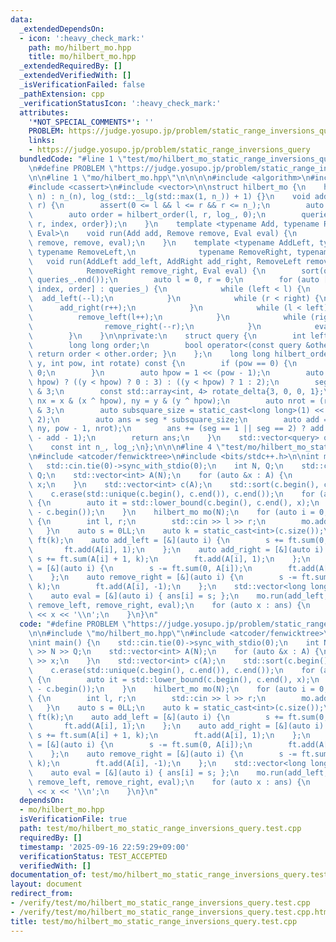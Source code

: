 ```yaml
---
data:
  _extendedDependsOn:
  - icon: ':heavy_check_mark:'
    path: mo/hilbert_mo.hpp
    title: mo/hilbert_mo.hpp
  _extendedRequiredBy: []
  _extendedVerifiedWith: []
  _isVerificationFailed: false
  _pathExtension: cpp
  _verificationStatusIcon: ':heavy_check_mark:'
  attributes:
    '*NOT_SPECIAL_COMMENTS*': ''
    PROBLEM: https://judge.yosupo.jp/problem/static_range_inversions_query
    links:
    - https://judge.yosupo.jp/problem/static_range_inversions_query
  bundledCode: "#line 1 \"test/mo/hilbert_mo_static_range_inversions_query.test.cpp\"\
    \n#define PROBLEM \"https://judge.yosupo.jp/problem/static_range_inversions_query\"\
    \n\n#line 1 \"mo/hilbert_mo.hpp\"\n\n\n\n#include <algorithm>\n#include <array>\n\
    #include <cassert>\n#include <vector>\n\nstruct hilbert_mo {\n    hilbert_mo(int\
    \ n) : n_(n), log_(std::__lg(std::max(1, n_)) + 1) {}\n    void add(int l, int\
    \ r) {\n        assert(0 <= l && l <= r && r <= n_);\n        auto index = static_cast<int>(queries_.size());\n\
    \        auto order = hilbert_order(l, r, log_, 0);\n        queries_.push_back({l,\
    \ r, index, order});\n    }\n    template <typename Add, typename Remove, typename\
    \ Eval>\n    void run(Add add, Remove remove, Eval eval) {\n        run(add, add,\
    \ remove, remove, eval);\n    }\n    template <typename AddLeft, typename AddRight,\
    \ typename RemoveLeft,\n              typename RemoveRight, typename Eval>\n \
    \   void run(AddLeft add_left, AddRight add_right, RemoveLeft remove_left,\n \
    \            RemoveRight remove_right, Eval eval) {\n        sort(queries_.begin(),\
    \ queries_.end());\n        auto l = 0, r = 0;\n        for (auto [left, right,\
    \ index, order] : queries_) {\n            while (left < l) {\n              \
    \  add_left(--l);\n            }\n            while (r < right) {\n          \
    \      add_right(r++);\n            }\n            while (l < left) {\n      \
    \          remove_left(l++);\n            }\n            while (right < r) {\n\
    \                remove_right(--r);\n            }\n            eval(index);\n\
    \        }\n    }\n\nprivate:\n    struct query {\n        int left, right, index;\n\
    \        long long order;\n        bool operator<(const query &other) const {\
    \ return order < other.order; }\n    };\n    long long hilbert_order(int x, int\
    \ y, int pow, int rotate) const {\n        if (pow == 0) {\n            return\
    \ 0;\n        }\n        auto hpow = 1 << (pow - 1);\n        auto seg = (x <\
    \ hpow) ? ((y < hpow) ? 0 : 3) : ((y < hpow) ? 1 : 2);\n        seg = (seg + rotate)\
    \ & 3;\n        const std::array<int, 4> rotate_delta{3, 0, 0, 1};\n        auto\
    \ nx = x & (x ^ hpow), ny = y & (y ^ hpow);\n        auto nrot = (rotate + rotate_delta[seg])\
    \ & 3;\n        auto subsquare_size = static_cast<long long>(1) << (2 * pow -\
    \ 2);\n        auto ans = seg * subsquare_size;\n        auto add = hilbert_order(nx,\
    \ ny, pow - 1, nrot);\n        ans += (seg == 1 || seg == 2) ? add : (subsquare_size\
    \ - add - 1);\n        return ans;\n    }\n    std::vector<query> queries_;\n\
    \    const int n_, log_;\n};\n\n\n#line 4 \"test/mo/hilbert_mo_static_range_inversions_query.test.cpp\"\
    \n#include <atcoder/fenwicktree>\n#include <bits/stdc++.h>\n\nint main() {\n \
    \   std::cin.tie(0)->sync_with_stdio(0);\n    int N, Q;\n    std::cin >> N >>\
    \ Q;\n    std::vector<int> A(N);\n    for (auto &x : A) {\n        std::cin >>\
    \ x;\n    }\n    std::vector<int> c(A);\n    std::sort(c.begin(), c.end());\n\
    \    c.erase(std::unique(c.begin(), c.end()), c.end());\n    for (auto &x : A)\
    \ {\n        auto it = std::lower_bound(c.begin(), c.end(), x);\n        x = static_cast<int>(it\
    \ - c.begin());\n    }\n    hilbert_mo mo(N);\n    for (auto i = 0; i < Q; ++i)\
    \ {\n        int l, r;\n        std::cin >> l >> r;\n        mo.add(l, r);\n \
    \   }\n    auto s = 0LL;\n    auto k = static_cast<int>(c.size());\n    atcoder::fenwick_tree<int>\
    \ ft(k);\n    auto add_left = [&](auto i) {\n        s += ft.sum(0, A[i]);\n \
    \       ft.add(A[i], 1);\n    };\n    auto add_right = [&](auto i) {\n       \
    \ s += ft.sum(A[i] + 1, k);\n        ft.add(A[i], 1);\n    };\n    auto remove_left\
    \ = [&](auto i) {\n        s -= ft.sum(0, A[i]);\n        ft.add(A[i], -1);\n\
    \    };\n    auto remove_right = [&](auto i) {\n        s -= ft.sum(A[i] + 1,\
    \ k);\n        ft.add(A[i], -1);\n    };\n    std::vector<long long> ans(Q);\n\
    \    auto eval = [&](auto i) { ans[i] = s; };\n    mo.run(add_left, add_right,\
    \ remove_left, remove_right, eval);\n    for (auto x : ans) {\n        std::cout\
    \ << x << '\\n';\n    }\n}\n"
  code: "#define PROBLEM \"https://judge.yosupo.jp/problem/static_range_inversions_query\"\
    \n\n#include \"mo/hilbert_mo.hpp\"\n#include <atcoder/fenwicktree>\n#include <bits/stdc++.h>\n\
    \nint main() {\n    std::cin.tie(0)->sync_with_stdio(0);\n    int N, Q;\n    std::cin\
    \ >> N >> Q;\n    std::vector<int> A(N);\n    for (auto &x : A) {\n        std::cin\
    \ >> x;\n    }\n    std::vector<int> c(A);\n    std::sort(c.begin(), c.end());\n\
    \    c.erase(std::unique(c.begin(), c.end()), c.end());\n    for (auto &x : A)\
    \ {\n        auto it = std::lower_bound(c.begin(), c.end(), x);\n        x = static_cast<int>(it\
    \ - c.begin());\n    }\n    hilbert_mo mo(N);\n    for (auto i = 0; i < Q; ++i)\
    \ {\n        int l, r;\n        std::cin >> l >> r;\n        mo.add(l, r);\n \
    \   }\n    auto s = 0LL;\n    auto k = static_cast<int>(c.size());\n    atcoder::fenwick_tree<int>\
    \ ft(k);\n    auto add_left = [&](auto i) {\n        s += ft.sum(0, A[i]);\n \
    \       ft.add(A[i], 1);\n    };\n    auto add_right = [&](auto i) {\n       \
    \ s += ft.sum(A[i] + 1, k);\n        ft.add(A[i], 1);\n    };\n    auto remove_left\
    \ = [&](auto i) {\n        s -= ft.sum(0, A[i]);\n        ft.add(A[i], -1);\n\
    \    };\n    auto remove_right = [&](auto i) {\n        s -= ft.sum(A[i] + 1,\
    \ k);\n        ft.add(A[i], -1);\n    };\n    std::vector<long long> ans(Q);\n\
    \    auto eval = [&](auto i) { ans[i] = s; };\n    mo.run(add_left, add_right,\
    \ remove_left, remove_right, eval);\n    for (auto x : ans) {\n        std::cout\
    \ << x << '\\n';\n    }\n}\n"
  dependsOn:
  - mo/hilbert_mo.hpp
  isVerificationFile: true
  path: test/mo/hilbert_mo_static_range_inversions_query.test.cpp
  requiredBy: []
  timestamp: '2025-09-16 22:59:29+09:00'
  verificationStatus: TEST_ACCEPTED
  verifiedWith: []
documentation_of: test/mo/hilbert_mo_static_range_inversions_query.test.cpp
layout: document
redirect_from:
- /verify/test/mo/hilbert_mo_static_range_inversions_query.test.cpp
- /verify/test/mo/hilbert_mo_static_range_inversions_query.test.cpp.html
title: test/mo/hilbert_mo_static_range_inversions_query.test.cpp
---
```

